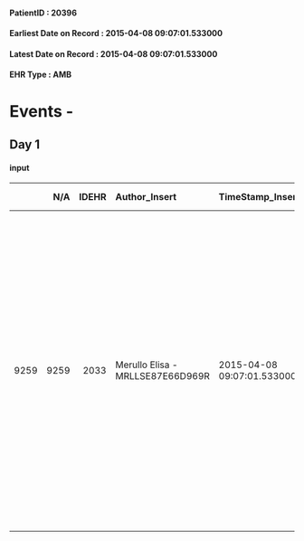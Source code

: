 
#### PatientID : 20396
#### Earliest Date on Record : 2015-04-08 09:07:01.533000
#### Latest Date on Record : 2015-04-08 09:07:01.533000
#### EHR Type : AMB

# Events - 

## Day 1

#### input
|      |    N/A |   IDEHR | Author_Insert                    | TimeStamp_Insert           | EHRType   |   PatientID |   IDDigitalSignDocument | persone_vicine   |   Unnamed: 0_x.1 |   IDANAMNESI_SOCIALE | Patient   | FamigliaAltro   | Paziente_T   | FamigliaAltro_T   |   Non_Rilevabile_x.1 | Note_Non_Rilevabile_x.1   | opt_Problemi   | Note_I                                                                                                                                                                                                                                                              | ds_note_timori                                                                   | chk_contr_sintomi   | opt_paziente_a   | opt_famiglia_a   | opt_adeguatezza   | opt_paziente_solo   | ds_note_con               | opt_presente_assente   | Caregiver_principale   | ds_familiari_coinv   | opt_necessario   | opt_risorse_ec   | opt_paziente_psi   | opt_Ins_vol   | ds_note_prio                                                                                                                                                                             | opt_esenzione   | opt_inv_civile   |   ds_codice_es | Needs     | Domestic partnership   | opt_famiglia_psi   |
|-----:|-------:|--------:|:---------------------------------|:---------------------------|:----------|------------:|------------------------:|:-----------------|-----------------:|---------------------:|:----------|:----------------|:-------------|:------------------|---------------------:|:--------------------------|:---------------|:--------------------------------------------------------------------------------------------------------------------------------------------------------------------------------------------------------------------------------------------------------------------|:---------------------------------------------------------------------------------|:--------------------|:-----------------|:-----------------|:------------------|:--------------------|:--------------------------|:-----------------------|:-----------------------|:---------------------|:-----------------|:-----------------|:-------------------|:--------------|:-----------------------------------------------------------------------------------------------------------------------------------------------------------------------------------------|:----------------|:-----------------|---------------:|:----------|:-----------------------|:-------------------|
| 9259 |   9259 |    2033 | Merullo Elisa - MRLLSE87E66D969R | 2015-04-08 09:07:01.533000 | AMB       |       20396 |                   47807 | N/A              |              803 |                  501 | Si#1      | Si#1            | No#0         | Si#1              |                    0 | NR                        | Si#1           | La pz sa della terminalit√† ma non della prognosi infausta. La figlia √® sembrata informata ma molto agitata per tutta la situazione. Preciso che la pz √® IP in pensione ed il Dott. Tomirotti ha spiegato la situazione clinica alla pz omettendo la terminalit√† | La figlia vorrebbe che la mma non soffrisse. Teme la comunicazione sul fine vita | controllo sintomi#0 | Indefinite#2     | Congruenti#1     | Si#1              | No#0                | La pz vive con il coniuge | Presente#1             | Coniuge/pz stessa      | Daughter             | Si#1             | Adeguate#1       | Si#1               | Si#1          | Il bisogno espresso √® a livello clinico/dolore. Spiegato il setting Day Care (ma rifiutato dalla figlia che segue solo quanto affermato dal Dott. Tomirotti) ed il setting domiciliare. | Si#1            | No#0             |             48 | Clinici#0 | Coniuge/Convivente#0   | S√¨#1              |



